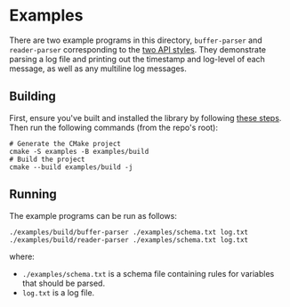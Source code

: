 # Examples

There are two example programs in this directory, `buffer-parser` and
`reader-parser` corresponding to the [two API styles][1]. They demonstrate
parsing a log file and printing out the timestamp and log-level of each message,
as well as any multiline log messages. 

## Building

First, ensure you've built and installed the library by following
[these steps][2]. Then run the following commands (from the repo's root):

```shell
# Generate the CMake project
cmake -S examples -B examples/build
# Build the project
cmake --build examples/build -j
```

## Running

The example programs can be run as follows:

```shell
./examples/build/buffer-parser ./examples/schema.txt log.txt
./examples/build/reader-parser ./examples/schema.txt log.txt
```

where:
* `./examples/schema.txt` is a schema file containing rules for variables that 
  should be parsed.
* `log.txt` is a log file.

[1]: ../docs/design-objectives.md#api-styles
[2]: ../README.md#building-and-installing

